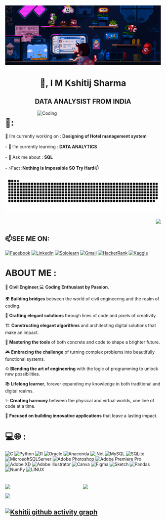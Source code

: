 ![logo](https://github.com/imkshitijsharma/imkshitijsharma/blob/main/bannerr.gif)

<h1 align="center">👋, I M Kshitij Sharma</h1>                   
<h2 align="center"> DATA ANALYSIST FROM INDIA </h2>

<img align="right" alt="Coding" width="400" src="https://cdn.dribbble.com/users/416610/screenshots/4801105/coding_desk_flat_vector_ui_ux_design_illustration_motion_animation_gif2.gif">

# 💫:
🔭 I’m currently working on : **Designing of Hotel management system**<br><br>- 🌱 I’m currently learning : **DATA ANALYTICS**<br><br>- 💬 Ask me about :  **SQL**<br><br>- ⚡Fact :**Nothing is Impossible SO Try Hard**📫

![Snake animation](https://github.com/imkshitijsharma/imkshitijsharma/blob/output/github-contribution-grid-snake.svg)
                                                            <h3 align="right">[![](https://visitcount.itsvg.in/api?id=imkshitijsharma&icon=6&color=9)](https://visitcount.itsvg.in)

## 📫SEE ME ON:                                                
[![Facebook](https://img.shields.io/badge/Facebook-1877F2?style=for-the-badge&logo=facebook&logoColor=white)](https://facebook.com/kshitij99) 
[![LinkedIn](https://img.shields.io/badge/LinkedIn-0077B5?style=for-the-badge&logo=linkedin&logoColor=white)](https://linkedin.com/in/kshitij-sharma-9b554b173)
[![Sololearn](https://img.shields.io/badge/-Sololearn-3a464b?style=for-the-badge&logo=Sololearn&logoColor=white)](https://www.sololearn.com/profile/28858411)
[![Gmail](https://img.shields.io/badge/Gmail-D14836?style=for-the-badge&logo=gmail&logoColor=white)](https://mail.google.com/mail/u/0/#inbox)
[![HackerRank](https://img.shields.io/badge/-Hackerrank-2EC866?style=for-the-badge&logo=HackerRank&logoColor=white)](https://www.hackerrank.com/kshitij593)
[![Kaggle](https://img.shields.io/badge/Kaggle-20BEFF?style=for-the-badge&logo=Kaggle&logoColor=white)](https://www.kaggle.com/newlone99)

# ABOUT ME :
  
👷 **Civil Engineer**,💻 **Coding Enthusiast by Passion**.

🌍 **Building bridges** between the world of civil engineering and the realm of coding.

🌈 **Crafting elegant solutions** through lines of code and pixels of creativity.

🏗️ **Constructing elegant algorithms** and architecting digital solutions that make an impact.

🔧 **Mastering the tools** of both concrete and code to shape a brighter future.

🎮 **Embracing the challenge** of turning complex problems into beautifully functional systems.

⚙️ **Blending the art of engineering** with the logic of programming to unlock new possibilities.

📚 **Lifelong learner**, forever expanding my knowledge in both traditional and digital realms.

✨ **Creating harmony** between the physical and virtual worlds, one line of code at a time.

🎯 **Focused on building innovative applications** that leave a lasting impact.

 
# 💻🌐 :
![C](https://img.shields.io/badge/c-%2300599C.svg?style=for-the-badge&logo=c&logoColor=white) ![Python](https://img.shields.io/badge/python-3670A0?style=for-the-badge&logo=python&logoColor=ffdd54) ![R](https://img.shields.io/badge/r-%23276DC3.svg?style=for-the-badge&logo=r&logoColor=white) ![Oracle](https://img.shields.io/badge/Oracle-F80000?style=for-the-badge&logo=oracle&logoColor=white) ![Anaconda](https://img.shields.io/badge/Anaconda-%2344A833.svg?style=for-the-badge&logo=anaconda&logoColor=white) ![.Net](https://img.shields.io/badge/.NET-5C2D91?style=for-the-badge&logo=.net&logoColor=white) ![MySQL](https://img.shields.io/badge/mysql-%2300f.svg?style=for-the-badge&logo=mysql&logoColor=white) ![SQLite](https://img.shields.io/badge/sqlite-%2307405e.svg?style=for-the-badge&logo=sqlite&logoColor=white) ![MicrosoftSQLServer](https://img.shields.io/badge/Microsoft%20SQL%20Sever-CC2927?style=for-the-badge&logo=microsoft%20sql%20server&logoColor=white) ![Adobe Photoshop](https://img.shields.io/badge/adobephotoshop-%2331A8FF.svg?style=for-the-badge&logo=adobephotoshop&logoColor=white) ![Adobe Premiere Pro](https://img.shields.io/badge/Adobe%20Premiere%20Pro-9999FF.svg?style=for-the-badge&logo=Adobe%20Premiere%20Pro&logoColor=white) ![Adobe XD](https://img.shields.io/badge/Adobe%20XD-470137?style=for-the-badge&logo=Adobe%20XD&logoColor=#FF61F6) ![Adobe Illustrator](https://img.shields.io/badge/adobeillustrator-%23FF9A00.svg?style=for-the-badge&logo=adobeillustrator&logoColor=white) ![Canva](https://img.shields.io/badge/Canva-%2300C4CC.svg?style=for-the-badge&logo=Canva&logoColor=white) 	![Figma](https://img.shields.io/badge/figma-%23F24E1E.svg?style=for-the-badge&logo=figma&logoColor=white) ![Sketch](https://img.shields.io/badge/Sketch-FFB387?style=for-the-badge&logo=sketch&logoColor=black) ![Pandas](https://img.shields.io/badge/pandas-%23150458.svg?style=for-the-badge&logo=pandas&logoColor=white) ![NumPy](https://img.shields.io/badge/numpy-%23013243.svg?style=for-the-badge&logo=numpy&logoColor=white) ![LINUX](https://img.shields.io/badge/Linux-FCC624?style=for-the-badge&logo=linux&logoColor=black)
# 
<div style="display: flex; justify-content: space-between;">
  <img src="https://github-readme-stats.vercel.app/api?username=imkshitijsharma&theme=radical&hide_border=false&include_all_commits=true&count_private=true" style="flex: 1;">
  <img src="https://github-readme-streak-stats.herokuapp.com/?user=imkshitijsharma&theme=radical&hide_border=false" style="flex: 1;">
</div>
  
![](https://github-readme-stats.vercel.app/api/top-langs/?username=imkshitijsharma&theme=radical&hide_border=false&include_all_commits=true&count_private=true&layout=compact)
  
[![Kshitij github activity graph](https://github-readme-activity-graph.cyclic.app/graph?username=imkshitijsharma&theme=github-compact)](https://github.com/imkshitijsharma/github-readme-activity-graph)
---

<!-- Proudly created with GPRM ( https://gprm.itsvg.in ) -->



